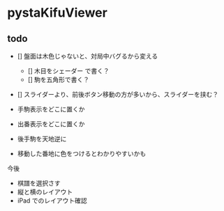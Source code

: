 # pystaKifuViewer

## todo


- [] 盤面は木色じゃないと、対局中バグるから変える




  - [] 木目をシェーダー で書く？
  - [] 駒を五角形で書く？
- [] スライダーより、前後ボタン移動の方が多いから、スライダーを挟む？
- 手駒表示をどこに置くか
- 出番表示をどこに置くか
- 後手駒を天地逆に
- 移動した番地に色をつけるとわかりやすいかも


今後
- 棋譜を選択さす
- 縦と横のレイアウト
- iPad でのレイアウト確認
